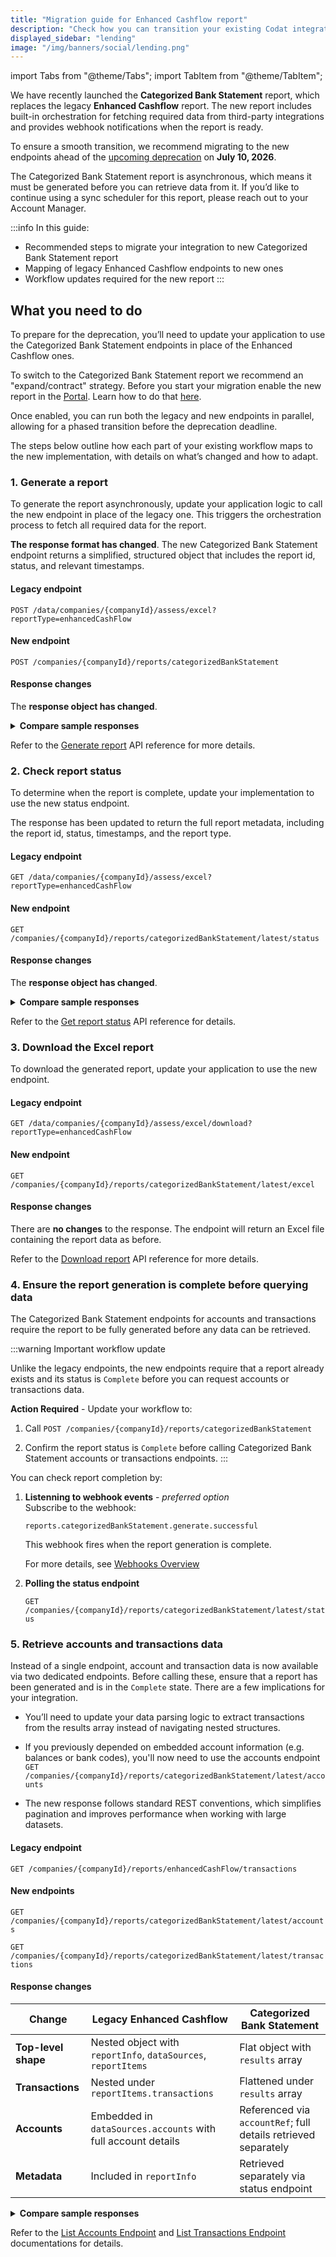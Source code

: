 ```yaml
---
title: "Migration guide for Enhanced Cashflow report"
description: "Check how you can transition your existing Codat integration with Enhanced Cashflow endpoints to our new Categorized Bank Statement report endpoints"
displayed_sidebar: "lending"
image: "/img/banners/social/lending.png"
---
```


import Tabs from "@theme/Tabs";
import TabItem from "@theme/TabItem";

We have recently launched the **Categorized Bank Statement** report, which replaces the legacy **Enhanced Cashflow** report. The new report includes built-in orchestration for fetching required data from third-party integrations and provides webhook notifications when the report is ready. 

To ensure a smooth transition, we recommend migrating to the new endpoints ahead of the [upcoming deprecation](https://docs.codat.io/updates/250703-deprecation-enh-cashflow-endpoints) on **July 10, 2026**.

The Categorized Bank Statement report is asynchronous, which means it must be generated before you can retrieve data from it. If you’d like to continue using a sync scheduler for this report, please reach out to your Account Manager.

:::info In this guide:

- Recommended steps to migrate your integration to new Categorized Bank Statement report
- Mapping of legacy Enhanced Cashflow endpoints to new ones
- Workflow updates required for the new report
  :::

## What you need to do

To prepare for the deprecation, you’ll need to update your application to use the Categorized Bank Statement endpoints in place of the Enhanced Cashflow ones.

To switch to the Categorized Bank Statement report we recommend an "expand/contract" strategy. 
Before you start your migration enable the new report in the [Portal](https://app.codat.io/developers/api-deprecations). Learn how to do that [here](https://docs.codat.io/configure/portal/developers).

Once enabled, you can run both the legacy and new endpoints in parallel, allowing for a phased transition before the deprecation deadline.

The steps below outline how each part of your existing workflow maps to the new implementation, with details on what’s changed and how to adapt.

### 1. Generate a report

To generate the report asynchronously, update your application logic to call the new endpoint in place of the legacy one. This triggers the orchestration process to fetch all required data for the report.

**The response format has changed**. The new Categorized Bank Statement endpoint returns a simplified, structured object that includes the report id, status, and relevant timestamps.

#### Legacy endpoint

`POST /data/companies/{companyId}/assess/excel?reportType=enhancedCashFlow`

#### New endpoint

`POST /companies/{companyId}/reports/categorizedBankStatement`

#### Response changes

The **response object has changed**.

<details>
  <summary><b>Compare sample responses</b></summary>
<Tabs>
<TabItem value="legacy" label="Legacy schema">

```json
{
  "lastGenerated": "2023-01-25T22:36:05.125Z",
  "inProgress": true,
  "queued": "2023-01-25T22:36:05.125Z",
  "success": true,
  "errorMessage": "string",
  "lastInvocationId": "3fa85f64-5717-4562-b3fc-2c963f66afa6",
  "reportType": "string",
  "fileSize": 0
}
```

</TabItem>

<TabItem value="new" label="New schema">

```json
{
  "id": "6e9bae88-72c9-45ae-abe8-41fbf2871458",
  "status": "InProgress",
  "type": "categorizedBankStatement",
  "requestedDate": "2024-09-27T04:43:41Z",
  "updatedDate": "2024-10-01T14:41:46Z"
}
```

</TabItem>

</Tabs>

| **Old schema property** | **New schema equivalent**                                                                                     |
|-------------------------|----------------------------------------------------------------------------------------------------------------|
| `lastGenerated`         | ❌ Not available                                                                                               |
| `inProgress`            | ✅ Replaced by `status` – indicates the current state of the report (`InProgress`, `Complete`, `Error`)       |
| `queued`                | ✅ Replaced by `requestedDate` – timestamp for when the report was requested                                   |
| `success`               | ✅ Use `status` instead                                                                                        |
| `errorMessage`          | ✅ Remains `errorMessage`                                                                                      |
| `lastInvocationId`      | ❌ Not available                                                                                               |
| `reportType`            | ✅ Renamed to `type`                                                                                           |
| `fileSize`              | ❌ Not available                                                                                               |

</details>


Refer to the [Generate report](https://docs.codat.io/lending-api#/operations/generate-report) API reference for more details.

### 2. Check report status

To determine when the report is complete, update your implementation to use the new status endpoint.

The response has been updated to return the full report metadata, including the report id, status, timestamps, and the report type.

#### Legacy endpoint

`GET /data/companies/{companyId}/assess/excel?reportType=enhancedCashFlow`

#### New endpoint

`GET /companies/{companyId}/reports/categorizedBankStatement/latest/status`

#### Response changes

The **response object has changed**.

<details>
  <summary><b>Compare sample responses</b></summary>
<Tabs>
<TabItem value="legacy" label="Legacy schema">

```json
{
  "lastGenerated": "2023-01-25T22:36:05.125Z",
  "inProgress": true,
  "queued": "2023-01-25T22:36:05.125Z",
  "success": true,
  "errorMessage": "string",
  "lastInvocationId": "3fa85f64-5717-4562-b3fc-2c963f66afa6",
  "reportType": "string",
  "fileSize": 0
}
```

</TabItem>

<TabItem value="new" label="New schema">

```json
{
  "id": "6e9bae88-72c9-45ae-abe8-41fbf2871458",
  "status": "Complete",
  "type": "categorizedBankStatement",
  "requestedDate": "2024-09-27T04:43:41Z",
  "updatedDate": "2024-09-27T04:48:31Z"
}
```

</TabItem>

</Tabs>

| **Old schema property** | **New schema equivalent**                                                                                     |
|-------------------------|----------------------------------------------------------------------------------------------------------------|
| `lastGenerated`         | ❌ Not available                                                                                               |
| `inProgress`            | ✅ Replaced by `status` – indicates the current state of the report (`InProgress`, `Complete`, `Error`)       |
| `queued`                | ✅ Replaced by `requestedDate` – timestamp for when the report was requested                                   |
| `success`               | ✅ Use `status` instead                                                                                        |
| `errorMessage`          | ✅ Remains `errorMessage`                                                                                      |
| `lastInvocationId`      | ❌ Not available                                                                                               |
| `reportType`            | ✅ Renamed to `type`                                                                                           |
| `fileSize`              | ❌ Not available                                                                                               |

</details>

Refer to the [Get report status](https://docs.codat.io/lending-api#/operations/get-report-status) API reference for details.

### 3. Download the Excel report

To download the generated report, update your application to use the new endpoint.

#### Legacy endpoint

`GET /data/companies/{companyId}/assess/excel/download?reportType=enhancedCashFlow`

#### New endpoint

`GET /companies/{companyId}/reports/categorizedBankStatement/latest/excel`

#### Response changes

There are **no changes** to the response. The endpoint will return an Excel file containing the report data as before.

Refer to the [Download report](https://docs.codat.io/lending-api#/operations/download-categorized-bank-statement-excel) API reference for more details.

### 4. Ensure the report generation is complete before querying data

The Categorized Bank Statement endpoints for accounts and transactions require the report to be fully generated before any data can be retrieved.

:::warning Important workflow update

Unlike the legacy endpoints, the new endpoints require that a report already exists and its status is `Complete` before you can request accounts or transactions data.

**Action Required** - Update your workflow to:

1. Call `POST /companies/{companyId}/reports/categorizedBankStatement`

2. Confirm the report status is `Complete` before calling Categorized Bank Statement accounts or transactions endpoints.
:::

You can check report completion by:

1. **Listenning to webhook events** - _preferred option_  
    Subscribe to the webhook:

   `reports.categorizedBankStatement.generate.successful`

   This webhook fires when the report generation is complete.

   For more details, see [Webhooks Overview](https://docs.codat.io/using-the-api/webhooks/overview)

2. **Polling the status endpoint**

   `GET /companies/{companyId}/reports/categorizedBankStatement/latest/status`

### 5. Retrieve accounts and transactions data

Instead of a single endpoint, account and transaction data is now available via two dedicated endpoints.
Before calling these, ensure that a report has been generated and is in the `Complete` state.
There are a few implications for your integration.
* You’ll need to update your data parsing logic to extract transactions from the results array instead of navigating nested structures.

* If you previously depended on embedded account information (e.g. balances or bank codes), you'll now need to use the accounts endpoint `GET /companies/{companyId}/reports/categorizedBankStatement/latest/accounts`

* The new response follows standard REST conventions, which simplifies pagination and improves performance when working with large datasets.

#### Legacy endpoint

`GET /companies/{companyId}/reports/enhancedCashFlow/transactions`

#### New endpoints

`GET /companies/{companyId}/reports/categorizedBankStatement/latest/accounts`

`GET /companies/{companyId}/reports/categorizedBankStatement/latest/transactions`

#### Response changes


| Change                      | Legacy Enhanced Cashflow                                     | Categorized Bank Statement                                      |
|----------------------------|---------------------------------------------------------------|------------------------------------------------------------------|
| **Top-level shape**        | Nested object with `reportInfo`, `dataSources`, `reportItems` | Flat object with `results` array                                |
| **Transactions**           | Nested under `reportItems.transactions`                       | Flattened under `results` array                                 |
| **Accounts**               | Embedded in `dataSources.accounts` with full account details  | Referenced via `accountRef`; full details retrieved separately  |
| **Metadata**               | Included in `reportInfo`                                      | Retrieved separately via status endpoint                        |

<details>
  <summary><b>Compare sample responses</b></summary>
<Tabs>
<TabItem value="legacy" label="Legacy schema (Accounts + Transactions)">

```json
{
  "reportInfo": {
    "pageNumber": 1,
    "pageSize": 100,
    "totalResults": 2401,
    "reportName": "Cash Flow transactions report",
    "companyName": "Example Company",
    "generatedDate": "2023-01-25T22:36:05.125Z"
  },
  "dataSources": [
    {
      "accounts": [
        {
          "id": "4f78a6b0-e9bb-40f2-82fd-f3a2daa1fd0a",
          "accountName": "Business Current Account",
          "accountType": "Debit",
          "currency": "USD",
          "currentBalance": 1000
          ...
        }
      ]
    }
  ],
  "reportItems": [
    {
      "transactions": [
        {
          "id": "3fa85f64-5717-4562-b3fc-2c963f66afa6",
          "accountRef": {
            "id": "4f78a6b0-e9bb-40f2-82fd-f3a2daa1fd0a",
            "name": "Business Current Account"
          },
          "date": "2023-01-25",
          "description": "Payment to supplier",
          "amount": 100,
          "currency": "USD",
          "platformName": "Plaid"
          ...
        }
      ]
    }
  ]
}
```

</TabItem>

<TabItem value="newac" label="New schema - Accounts endpoint">

```json
{
  "pageNumber": 1,
  "pageSize": 100,
  "totalResults": 2,
  "_links": {
    "self": {
      "href": "/companies/{companyId}/reports/categorizedBankStatement/latest/accounts"
    }
    ...
  },
  "results": [
    {
      "id": "4f78a6b0-e9bb-40f2-82fd-f3a2daa1fd0a",
      "accountName": "Business Current Account",
      "accountType": "Debit",
      "currency": "USD",
      "currentBalance": 1000
      ...
    }
    ...
  ]
}
```

<TabItem value="newtr" label="New schema - Transactions endpoint">

```json
{
  "pageNumber": 1,
  "pageSize": 100,
  "totalResults": 1,
  "_links": {
    "self": {
      "href": "/companies/{companyId}/reports/categorizedBankStatement/latest/transactions"
    }
    ...
  },
  "results": [
    {
      "id": "3fa85f64-5717-4562-b3fc-2c963f66afa6",
      "accountRef": {
        "id": "4f78a6b0-e9bb-40f2-82fd-f3a2daa1fd0a",
        "name": "Business Current Account"
      },
      "date": "2023-01-25",
      "description": "Payment to supplier",
      "amount": 100,
      "currency": "USD",
      "platformName": "Plaid"
      ...
    }
    ...
  ]
}
```

</TabItem>

</Tabs>

### 🧾 Field mapping comparison

| **Old schema property**                     | **New schema (Accounts endpoint)**                            | **New schema (Transactions endpoint)**                         |
|---------------------------------------------|---------------------------------------------------------------|----------------------------------------------------------------|
| `reportInfo.pageNumber`                     | ✅ `pageNumber`                                               | ✅ `pageNumber`                                                 |
| `reportInfo.pageSize`                       | ✅ `pageSize`                                                 | ✅ `pageSize`                                                   |
| `reportInfo.totalResults`                   | ✅ `totalResults`                                             | ✅ `totalResults`                                               |
| `reportInfo.generatedDate`                  | ❌ Not available (see report status for `updatedDate`)        | ❌ Not available (see report status for `updatedDate`)          |
| `dataSources.accounts[].id`                 | ✅ `results[].id`                                             | 🔁 Referenced via `accountRef.id`                              |
| `dataSources.accounts[].accountName`        | ✅ `accountName`                                              | 🔁 Referenced via `accountRef.name`                            |
| `dataSources.accounts[].accountType`        | ✅ `accountType`                                              | ❌ Not available                                                |
| `dataSources.accounts[].currency`           | ✅ `currency`                                                 | ✅ `currency`                                                   |
| `dataSources.accounts[].currentBalance`     | ✅ `currentBalance`                                           | ❌ Not available                                                |
| `reportItems[].transactions[].id`           | ❌ Not available                                              | ✅ `results[].id`                                               |
| `reportItems[].transactions[].accountRef`   | ❌ Not available                                              | ✅ `accountRef`                                                 |
| `reportItems[].transactions[].date`         | ❌ Not available                                              | ✅ `date`                                                       |
| `reportItems[].transactions[].description`  | ❌ Not available                                              | ✅ `description`                                                |
| `reportItems[].transactions[].amount`       | ❌ Not available                                              | ✅ `amount`                                                     |
| `reportItems[].transactions[].currency`     | ❌ Not available                                              | ✅ `currency`                                                   |
| `reportItems[].transactions[].platformName` | ❌ Not available                                              | ✅ `platformName`                                               |

</details>

Refer to the [List Accounts Endpoint](https://docs.codat.io/lending-api#/operations/list-categorized-bank-statement-accounts) and [List Transactions Endpoint](https://docs.codat.io/lending-api#/operations/get-categorized-bank-statement-transactions) documentations for details.

